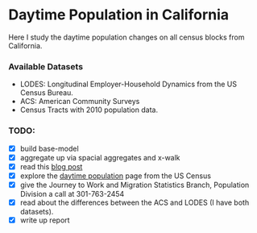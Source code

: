 # Daytime Population in California
Here I study the daytime population changes on all census blocks from California. 

### Available Datasets

* LODES: Longitudinal Employer-Household Dynamics from the US Census Bureau. 
* ACS: American Community Surveys
* Census Tracts with 2010 population data. 

### TODO:
- [x] build base-model
- [x] aggregate up via spacial aggregates and x-walk
- [x] read this [blog post](https://medium.com/sidewalk-talk/the-first-principles-of-urbanism-part-i-18105c03cdcf#.8iom687ix)
- [x] explore the [daytime population](https://www.census.gov/hhes/commuting/data/calculations.html) page from the US Census 
- [x] give the Journey to Work and Migration Statistics Branch, Population Division a call at 301-763-2454
- [x] read about the differences between the ACS and LODES (I have both datasets).
- [x] write up report
